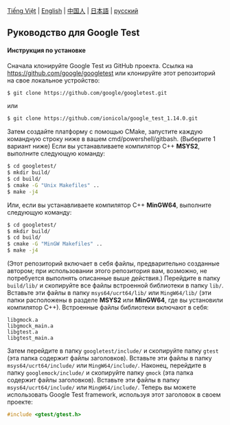 [Tiếng Việt](./README_Vietnamese.md) | [English](../README.md) | [中国人](./README_Chinese.md) | [日本語](./README_Japanese.md) | [русский](./README_Russian.md)
## Руководство для Google Test
#### Инструкция по установке
Сначала клонируйте Google Test из GitHub проекта. Ссылка на https://github.com/google/googletest или клонируйте этот репозиторий на свое локальное устройство:
```bash
$ git clone https://github.com/google/googletest.git
```
или
```bash
$ git clone https://github.com/ionicola/google_test_1.14.0.git
```
Затем создайте платформу с помощью CMake, запустите каждую командную строку ниже в вашем cmd/powershell/gitbash. (Выберите 1 вариант ниже)
Если вы устанавливаете компилятор C++ **MSYS2**, выполните следующую команду:
```bash
$ cd googletest/
$ mkdir build/
$ cd build/
$ cmake -G "Unix Makefiles" ..
$ make -j4
```
Или, если вы устанавливаете компилятор C++ **MinGW64**, выполните следующую команду:
```bash
$ cd googletest/
$ mkdir build/
$ cd build/
$ cmake -G "MinGW Makefiles" ..
$ make -j4
```
(Этот репозиторий включает в себя файлы, предварительно созданные автором; при использовании этого репозитория вам, возможно, не потребуется выполнять описанные выше действия.)
Перейдите в папку `build/lib/` и скопируйте все файлы встроенной библиотеки в папку `lib/`. Вставьте эти файлы в папку `msys64/ucrt64/lib/` или `MingW64/lib/` (эти папки расположены в разделе **MSYS2** или **MinGW64**, где вы установили компилятор C++).
Встроенные файлы библиотеки включают в себя:
```
libgmock.a
libgmock_main.a
libgtest.a
libgtest_main.a
```
Затем перейдите в папку `googletest/include/` и скопируйте папку `gtest` (эта папка содержит файлы заголовков). Вставьте эти файлы в папку `msys64/ucrt64/include/` или `MingW64/include/`.
Наконец, перейдите в папку `googlemock/include/` и скопируйте папку `gmock` (эта папка содержит файлы заголовков). Вставьте эти файлы в папку `msys64/ucrt64/include/` или `MingW64/include/`.
Теперь вы можете использовать Google Test framework, используя этот заголовок в своем проекте:
```.cpp
#include <gtest/gtest.h>
```
